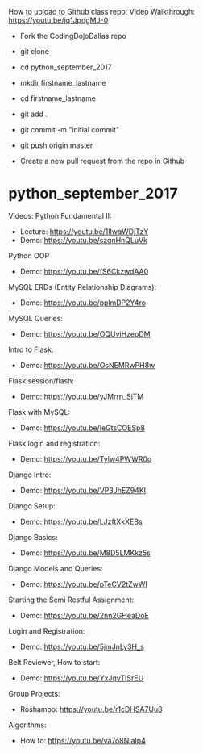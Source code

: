 How to upload to Github class repo:
 Video Walkthrough: https://youtu.be/jq1JpdgMJ-0
 - Fork the CodingDojoDallas repo
 - git clone <personal github url> 
 
 - cd python_september_2017
 - mkdir firstname_lastname
 - cd firstname_lastname
 
 - git add .
 - git commit -m "initial commit"
 - git push origin master
 
 - Create a new pull request from the repo in Github

# python_september_2017

Videos:
 Python Fundamental II:
 - Lecture: https://youtu.be/1lIwqWDjTzY
 - Demo: https://youtu.be/szqnHnQLuVk
 
 Python OOP
 - Demo: https://youtu.be/fS6CkzwdAA0
 
 MySQL ERDs (Entity Relationship Diagrams):
 - Demo: https://youtu.be/pplmDP2Y4ro
 
 MySQL Queries:
 - Demo: https://youtu.be/OQUviHzepDM
 
 Intro to Flask:
 - Demo: https://youtu.be/OsNEMRwPH8w
 
 Flask session/flash:
 - Demo: https://youtu.be/yJMrrn_SiTM

 Flask with MySQL:
 - Demo: https://youtu.be/IeGtsCOESp8
 
 Flask login and registration:
 - Demo: https://youtu.be/Tylw4PWWR0o
 
 Django Intro:
 - Demo: https://youtu.be/VP3JhEZ94KI
 
 Django Setup:
 - Demo: https://youtu.be/LJzftXkXEBs
 
 Django Basics:
 - Demo: https://youtu.be/M8D5LMKkz5s
 
 Django Models and Queries:
 - Demo: https://youtu.be/pTeCV2tZwWI
 
 Starting the Semi Restful Assignment:
 - Demo: https://youtu.be/2nn2GHeaDoE
 
 Login and Registration:
 - Demo: https://youtu.be/5jmJnLy3H_s
 
 Belt Reviewer, How to start:
 - Demo: https://youtu.be/YxJqvTISrEU
 
 Group Projects: 
 - Roshambo: https://youtu.be/r1cDHSA7Uu8
 
 
 Algorithms:
 - How to: https://youtu.be/va7o8NIaIp4
